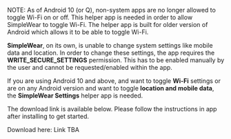 NOTE: As of Android 10 (or Q), non-system apps are no longer allowed to toggle Wi-Fi on or off. This helper app is needed in order to allow SimpleWear to toggle Wi-Fi. The helper app is built for older version of Android which allows it to be able to toggle Wi-Fi.

**SimpleWear**, on its own, is unable to change system settings like mobile data and location. 
In order to change these settings, the app requires the **WRITE_SECURE_SETTINGS** permission. This has to be enabled manually by the user and cannot be requested/enabled within the app.

If you are using Android 10 and above, and want to toggle **Wi-Fi** settings or are on any Android version and want to toggle **location and mobile data**, the **SimpleWear Settings** helper app is needed.

The download link is available below. Please follow the instructions in app after installing to get started.

Download here: Link TBA